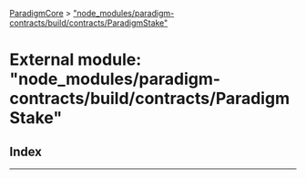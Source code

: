 [ParadigmCore](../README.md) > ["node_modules/paradigm-contracts/build/contracts/ParadigmStake"](../modules/_node_modules_paradigm_contracts_build_contracts_paradigmstake_.md)

# External module: "node_modules/paradigm-contracts/build/contracts/ParadigmStake"

## Index

---


